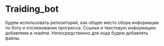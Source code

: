 # Traiding_bot
будем использовать репозиторий, как общее место сбора информации по боту и отслеживания прогресса.
Ссылки и текстовую информацию добавляем в readme. Непосредственно для кода будем добавлять файлы.
